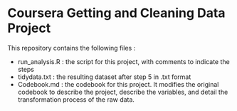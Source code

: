 # Coursera Getting and Cleaning Data Project
This repository contains the following files :
- run_analysis.R : the script for this project, with comments to indicate the steps
- tidydata.txt : the resulting dataset after step 5 in .txt format
- Codebook.md : the codebook for this project. It modifies the original codebook to describe the project, describe the variables, and detail the transformation process of the raw data. 

